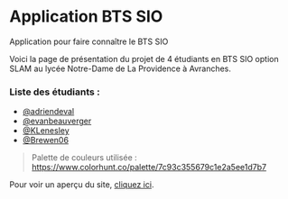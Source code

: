 # Application BTS SIO
Application pour faire connaître le BTS SIO 

Voici la page de présentation du projet de 4 étudiants en BTS SIO option SLAM au lycée Notre-Dame de La Providence à Avranches.

### Liste des étudiants :
- [@adriendeval](https://github.com/adriendeval)
- [@evanbeauverger](https://github.com/evanbeauverger)
- [@KLenesley](https://github.com/KLenesley)
- [@Brewen06](https://github.com/Brewen06)

> Palette de couleurs utilisée : https://www.colorhunt.co/palette/7c93c355679c1e2a5ee1d7b7

Pour voir un aperçu du site, [cliquez ici](https://adriendeval.github.io/ApplicationBTS-SIO/).